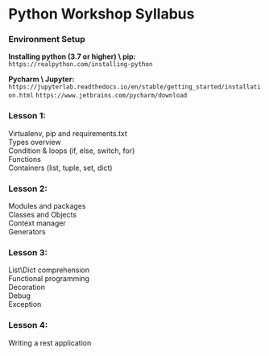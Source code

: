 # **Python Workshop Syllabus**


### **Environment Setup**

**Installing python (3.7 or higher) \ pip:**  
`https://realpython.com/installing-python`

**Pycharm \ Jupyter:**  
`https://jupyterlab.readthedocs.io/en/stable/getting_started/installation.html`
`https://www.jetbrains.com/pycharm/download`

### **Lesson 1:**

Virtualenv, pip and requirements.txt  
Types overview  
Condition & loops (if, else, switch, for)  
Functions  
Containers (list, tuple, set, dict) 


### **Lesson 2:**

Modules and packages  
Classes and Objects  
Context manager  
Generators  

### **Lesson 3:**

List\Dict comprehension  
Functional programming   
Decoration  
Debug  
Exception  

### **Lesson 4:**

Writing a rest application

